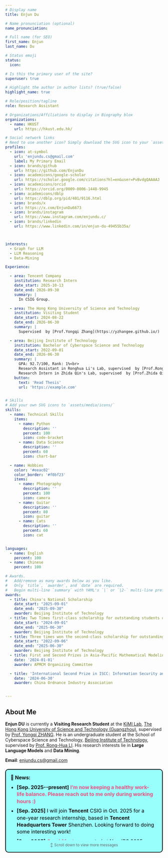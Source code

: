 ```yaml
---
# Display name
title: Enjun Du

# Name pronunciation (optional)
name_pronunciation: 

# Full name (for SEO)
first_name: Enjun
last_name: Du

# Status emoji
status:
  icon: 

# Is this the primary user of the site?
superuser: true

# Highlight the author in author lists? (true/false)
highlight_name: true

# Role/position/tagline
role: Research Assistant

# Organizations/Affiliations to display in Biography blox
organizations:
  - name: HKUST
    url: https://hkust.edu.hk/

# Social network links
# Need to use another icon? Simply download the SVG icon to your `assets/media/icons/` folder.
profiles:
  - icon: at-symbol
    url: 'enjundu.cs@gmail.com'
    label: My Primary Email
  - icon: brands/github
    url: https://github.com/EnjunDu
  - icon: academicons/google-scholar
    url: https://scholar.google.com/citations?hl=en&user=PvBvdgQAAAAJ
  - icon: academicons/orcid
    url: https://orcid.org/0009-0006-1448-9945
  - icon: academicons/dblp
    url: https://dblp.org/pid/401/9116.html
  - icon: brands/x
    url: https://x.com/EnjunDu6673
  - icon: brands/instagram
    url: https://www.instagram.com/enjundu.c/
  - icon: brands/linkedin
    url: https://www.linkedin.com/in/enjun-du-49455b35a/



interests:
  - Graph for LLM
  - LLM Reasoning
  - Data-Mining

Experience:

  - area: Tencent Company
    institution: Research Intern
    date_start: 2025-10-13
    date_end: 2026-09-30
    summary: |
      In CSIG Group.

  - area: The Hong Kong University of Science and Technology
    institution: Visiting Student
    date_start: 2024-08-22
    date_end: 2026-06-30
    summary: |
      Supervised  by [Prof.Yongqi Zhang](https://yzhangee.github.io/)

  - area: Beijing Institute of Technology
    institution: Bachelor of Cyberspace Science and Technology
    date_start: 2022-09-01
    date_end: 2026-06-30
    summary: |
      GPA: 92.7/100, Rank: 1%<br>
      Research Assistant in Ronghua Li's Lab, supervised  by [Prof.Ronghua Li](https://ronghuali.github.io/) and [Dr.Xunkai Li](https://xkli-allen.github.io/) from November 2024 to present.<br>
      Research Intern in Zhida Qin's Lab, supervised  by [Prof.Zhida Qin](https://zhidaqin.github.io/) form September 2023 to December 2025.<br>
    button:
      text: 'Read Thesis'
      url: 'https://example.com'


# Skills
# Add your own SVG icons to `assets/media/icons/`
skills:
  - name: Technical Skills
    items:
      - name: Python
        description: ''
        percent: 100
        icon: code-bracket
      - name: Data Science
        description: ''
        percent: 60
        icon: chart-bar

  - name: Hobbies
    color: '#eeac02'
    color_border: '#f0bf23'
    items:
      - name: Photography
        description: ''
        percent: 100
        icon: camera
      - name: Guitar
        description: ''
        percent: 80
        icon: guitar
      - name: Cats
        description: ''
        percent: 60
        icon: cat


languages:
  - name: English
    percent: 100
  - name: Chinese
    percent: 100

# Awards.
#   Add/remove as many awards below as you like.
#   Only `title`, `awarder`, and `date` are required.
#   Begin multi-line `summary` with YAML's `|` or `|2-` multi-line prefix and indent 2 spaces below.
awards:
  - title: China's National Scholarship
    date_start: "2025-09-01"
    date_end: "2025-09-30"
    awarder: Beijing Institute of Technology
  - title: Two Times first-class scholarship for outstanding students of Beijing Institute of Technology
    date_start: "2024-09-01"
    date_end: "2025-06-30"
    awarder: Beijing Institute of Technology
  - title: Three times won the second-class scholarship for outstanding students of Beijing Institute of Technology
    date_start: "2022-09-06"
    date_end: "2025-06-30"
    awarder: Beijing Institute of Technology
  - title: First and Second Prizes in Asia-Pacific Mathematical Modeling International
    date: '2024-01-01'
    awarder: APMCM Organizing Committee

  - title: 'International Second Prize in ISCC: Information Security and Countermeasures Contest'
    date: '2024-06-30'
    awarder: China Ordnance Industry Association


---
```


## About Me

**Enjun DU** is currently a **Visiting Research Student** at the [KiMI Lab](https://yzhangee.github.io/group), [The Hong Kong University of Science and Technology (Guangzhou)](https://www.hkust-gz.edu.cn/), supervised by [Prof. Yongqi ZHANG](https://yzhangee.github.io/). He is an undergraduate student at the School of Cyberspace Science and Technology, [Beijing Institute of Technology](https://english.bit.edu.cn/), supervised by [Prof. Rong-Hua LI](https://ronghuali.github.io/ronghuali.html). His research interests lie in **Large Language Models** and **Data Mining**.



**Email**: enjundu.cs@gmail.com

<div style="border: 2px solid #000000; background-color: #99FFFC; color: #000000; padding: 15px; margin-top: 20px; margin-bottom: 20px; border-radius: 10px; font-size: 16px;">
  <strong style="color: #111111;">📢 News:</strong>
  <div style="max-height: 180px; overflow-y: auto; margin-top: 10px; padding-right: 5px;">
    <ul style="margin: 0; padding-left: 20px; list-style-type: disc;">
      <li style="margin-bottom: 8px; line-height: 1.4;">
        <strong style="color: #111111;">[Sep. 2025--present]</strong> 
        <span style="color: #EA517F; font-weight: bold;">I’m now keeping a healthy work-life balance. Please reach out to me only during working hours :)</span>
      </li>
      <li style="margin-bottom: 8px; line-height: 1.4;">
      <strong style="color: #111111;">[Sep. 2025]</strong> I will join <strong style="color: #111111;">Tencent</strong> CSIG in Oct. 2025 for a one-year research internship, based in <strong style="color: #111111;">Tencent Headquarters Tower</strong> Shenzhen. Looking forward to doing some interesting work!
    </li>
      <li style="margin-bottom: 8px; line-height: 1.4;">
        <strong style="color: #111111;">[Sep. 2025]</strong> 
        <a href="https://arxiv.org/pdf/2504.00711" style="color: #EA517F; font-weight: bold; text-decoration: underline;">GraphMaster</a> accepted at NeurIPS 2025 Spotlight. See you in San Diego, USA!
      </li>
       <li style="margin-bottom: 8px; line-height: 1.4;">
        <strong style="color: #111111;">[Sep. 2025]</strong> 
        I am honored to start a relationship with a  
        <a href="https://www.douyin.com/user/MS4wLjABAAAA8szeirQhJ8R7M5oGCSAkCXO3QwyCuAma9TX5aZt-XSA?from_tab_name=main&is_search=0&list_name=follow&nt=0" style="color: #EA517F; font-weight: bold; text-decoration: underline;">talented lady</a>. 
        Grateful to fate for bringing us together!
      </li>
      <li style="margin-bottom: 8px; line-height: 1.4;">
        <strong style="color: #111111;">[Sep. 2025]</strong> 
        I will attend EMNLP 2025 in Suzhou and give an <strong style="color: #111111;">oral presentation</strong> of our paper 
        <a href="https://arxiv.org/pdf/2507.20498" style="color: #EA517F; font-weight: bold; text-decoration: underline;">Mixture of Length and Pruning Experts for Knowledge Graphs Reasoning (MoKGR)</a>. 
        Looking forward to meeting everyone!
      </li>
      <li style="margin-bottom: 8px; line-height: 1.4;">
        <strong style="color: #111111;">[Aug. 2025] I am actively seeking Ph.D. opportunities for Fall 2026 admission</strong>, especially in the areas of <strong style="color: #111111;">Graph for LLM, LLM Reasoning, and Multi-Modal Data-Mining</strong>. Please feel free to reach out if you are interested in potential collaboration or supervision!
      </li>
      <li style="margin-bottom: 8px; line-height: 1.4;">
        <strong style="color: #111111;">[Aug. 2025]</strong> 
        <a href="https://arxiv.org/pdf/2507.20498" style="color: #EA517F; font-weight: bold; text-decoration: underline;">MoKGR</a> accepted at EMNLP 2025 main conference, thanks to Prof. Zhang for the guidance. See you in Suzhou!
      </li>
      <li style="margin-bottom: 8px; line-height: 1.4;">
        <strong style="color: #111111;">[Aug. 2025]</strong> 
        I will attend IJCAI 2025 in Guangzhou and give an <strong style="color: #111111;">oral presentation</strong> of our paper 
        <span style="color: #EA517F; font-weight: bold;">ADC-GS: Anchor-Driven Deformable and Compressed Gaussian Splatting for Dynamic Scene Reconstruction</span>. 
        Looking forward to meeting everyone!
      </li>
      <li style="margin-bottom: 8px; line-height: 1.4;">
        <strong style="color: #111111;">[Jun. 2025]</strong> Officially joined The Hong Kong University of Science and Technology (Guangzhou) as a Visiting Research Student until July 1, 2026. Looking forward to meet more with HKUST(GZ) peers!
      </li>
      <li style="margin-bottom: 8px; line-height: 1.4;">
        <strong style="color: #111111;">[Mar. 2025]</strong> <a href="https://arxiv.org/pdf/2503.08154" style="color: #EA517F; font-weight: bold; text-decoration: underline;">S2A</a> accepted at CVPR 2025 Workshop, thanks to my co-authors!
      </li>
      <li style="margin-bottom: 8px; line-height: 1.4;">
        <strong style="color: #111111;">[Nov. 2024]</strong> <a href="https://ieeexplore.ieee.org/abstract/document/10769506/" style="color: #EA517F; font-weight: bold; text-decoration: underline;">DSVC</a> accepted by IEEE TCSS, thanks to all co-authors!
      </li>
    </ul>
  </div>
  <div style="text-align: center; margin-top: 8px; font-size: 12px; color: #666;">
    ↕️ Scroll down to view more messages
  </div>
</div>












<div style="margin-top: 20px; width: 420px; margin-left: auto; margin-right: auto;"> <script type="text/javascript" id="clustrmaps" src="//cdn.clustrmaps.com/map_v2.js?cl=ffffff&w=a&t=tt&d=YqwrAieXupfwKmvDXnKDnNcDSS8tO8YEqekLvXM-EV0&co=2d78ad&ct=ffffff&cmo=3acc3a&cmn=ff5353"></script> </div>



